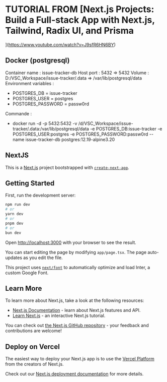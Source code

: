 # TUTORIAL FROM [Next.js Projects: Build a Full-stack App with Next.js, Tailwind, Radix UI, and Prisma

](https://www.youtube.com/watch?v=J9sfR6HN6BY)

## Docker (postgresql)

Container name : issue-tracker-db
Host port : 5432 => 5432
Volume : D:/VSC_Workspace/issue-tracker/.data => /var/lib/postgresql/data
Environment variables :

- POSTGRES_DB = issue-tracker
- POSTGRES_USER = postgres
- POSTGRES_PASSWORD = passw0rd

Commande :

- docker run -d -p 5432:5432 -v /d/VSC_Workspace/issue-tracker/.data:/var/lib/postgresql/data -e POSTGRES_DB:issue-tracker -e POSTGRES_USER:postgres -e POSTGRES_PASSWORD:passw0rd --name issue-tracker-db postgres:12.19-alpine3.20

## NextJS

This is a [Next.js](https://nextjs.org/) project bootstrapped with [`create-next-app`](https://github.com/vercel/next.js/tree/canary/packages/create-next-app).

## Getting Started

First, run the development server:

```bash
npm run dev
# or
yarn dev
# or
pnpm dev
# or
bun dev
```

Open [http://localhost:3000](http://localhost:3000) with your browser to see the result.

You can start editing the page by modifying `app/page.tsx`. The page auto-updates as you edit the file.

This project uses [`next/font`](https://nextjs.org/docs/basic-features/font-optimization) to automatically optimize and load Inter, a custom Google Font.

## Learn More

To learn more about Next.js, take a look at the following resources:

- [Next.js Documentation](https://nextjs.org/docs) - learn about Next.js features and API.
- [Learn Next.js](https://nextjs.org/learn) - an interactive Next.js tutorial.

You can check out [the Next.js GitHub repository](https://github.com/vercel/next.js/) - your feedback and contributions are welcome!

## Deploy on Vercel

The easiest way to deploy your Next.js app is to use the [Vercel Platform](https://vercel.com/new?utm_medium=default-template&filter=next.js&utm_source=create-next-app&utm_campaign=create-next-app-readme) from the creators of Next.js.

Check out our [Next.js deployment documentation](https://nextjs.org/docs/deployment) for more details.
